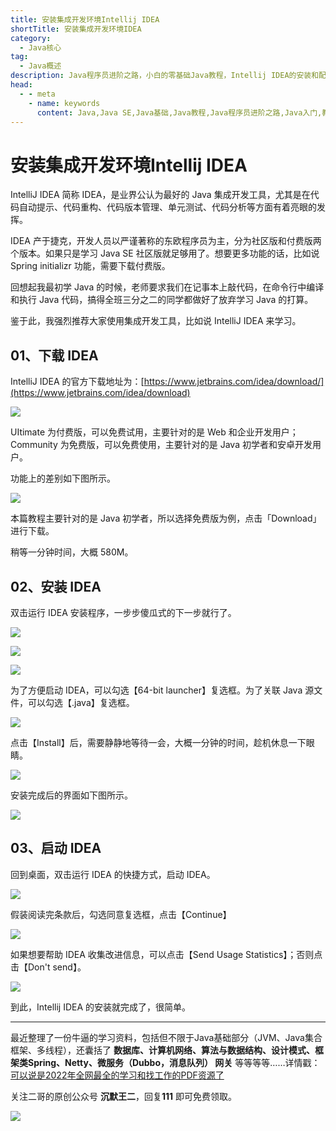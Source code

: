 ```yaml
---
title: 安装集成开发环境Intellij IDEA
shortTitle: 安装集成开发环境IDEA
category:
  - Java核心
tag:
  - Java概述
description: Java程序员进阶之路，小白的零基础Java教程，Intellij IDEA的安装和配置
head:
  - - meta
    - name: keywords
      content: Java,Java SE,Java基础,Java教程,Java程序员进阶之路,Java入门,教程,Intellij IDEA安装,IDEA安装,idea,Intellij IDEA
---
```


# 安装集成开发环境Intellij IDEA

IntelliJ IDEA 简称 IDEA，是业界公认为最好的 Java 集成开发工具，尤其是在代码自动提示、代码重构、代码版本管理、单元测试、代码分析等方面有着亮眼的发挥。

IDEA 产于捷克，开发人员以严谨著称的东欧程序员为主，分为社区版和付费版两个版本。如果只是学习 Java SE 社区版就足够用了。想要更多功能的话，比如说 Spring initializr 功能，需要下载付费版。

回想起我最初学 Java 的时候，老师要求我们在记事本上敲代码，在命令行中编译和执行 Java 代码，搞得全班三分之二的同学都做好了放弃学习 Java 的打算。

鉴于此，我强烈推荐大家使用集成开发工具，比如说 IntelliJ IDEA 来学习。

## 01、下载 IDEA

IntelliJ IDEA 的官方下载地址为：[https://www.jetbrains.com/idea/download/](https://www.jetbrains.com/idea/download)

![](http://cdn.tobebetterjavaer.com/tobebetterjavaer/images/overview/IDEA-install-config-d7ac2335-4c65-442c-931e-994e00db4235.png)


UItimate 为付费版，可以免费试用，主要针对的是 Web 和企业开发用户；Community 为免费版，可以免费使用，主要针对的是 Java 初学者和安卓开发用户。

功能上的差别如下图所示。

![](http://cdn.tobebetterjavaer.com/tobebetterjavaer/images/overview/IDEA-install-config-43e0ec45-acee-4c18-b0ff-ac7f4fc054f9.png)

本篇教程主要针对的是 Java 初学者，所以选择免费版为例，点击「Download」进行下载。

稍等一分钟时间，大概 580M。

## 02、安装 IDEA

双击运行 IDEA 安装程序，一步步傻瓜式的下一步就行了。

![](http://cdn.tobebetterjavaer.com/tobebetterjavaer/images/overview/IDEA-install-config-8d0b11b3-99da-45c5-b9c3-a5d4e26077b5.png)


![](http://cdn.tobebetterjavaer.com/tobebetterjavaer/images/overview/IDEA-install-config-3747b308-9b27-4068-9c47-46bc7098f8d4.png)


![](http://cdn.tobebetterjavaer.com/tobebetterjavaer/images/overview/IDEA-install-config-5765a40b-e3c1-4021-b1de-73ae27774008.png)

为了方便启动 IDEA，可以勾选【64-bit launcher】复选框。为了关联 Java 源文件，可以勾选【.java】复选框。

![](http://cdn.tobebetterjavaer.com/tobebetterjavaer/images/overview/IDEA-install-config-15b6f6f4-308d-41d8-869a-4eb625f65eb0.png)

点击【Install】后，需要静静地等待一会，大概一分钟的时间，趁机休息一下眼睛。

![](http://cdn.tobebetterjavaer.com/tobebetterjavaer/images/overview/IDEA-install-config-2a80c17a-dbb6-4411-b88b-5bf1398db411.png)

安装完成后的界面如下图所示。

![](http://cdn.tobebetterjavaer.com/tobebetterjavaer/images/overview/IDEA-install-config-2afe2860-e3ef-4370-a0a5-f0075487f159.png)

## 03、启动 IDEA

回到桌面，双击运行 IDEA 的快捷方式，启动 IDEA。

![](http://cdn.tobebetterjavaer.com/tobebetterjavaer/images/overview/IDEA-install-config-937da9b9-56e3-4970-ab50-e24f4b3549da.png)

假装阅读完条款后，勾选同意复选框，点击【Continue】

![](http://cdn.tobebetterjavaer.com/tobebetterjavaer/images/overview/IDEA-install-config-0426d0d2-26eb-4376-bcaa-cede00fc2622.png)

如果想要帮助 IDEA 收集改进信息，可以点击【Send Usage Statistics】；否则点击【Don't send】。

![](http://cdn.tobebetterjavaer.com/tobebetterjavaer/images/overview/IDEA-install-config-b880a884-dbf5-4ce8-b0c1-345d60c72eff.png)


到此，Intellij IDEA 的安装就完成了，很简单。

-----

最近整理了一份牛逼的学习资料，包括但不限于Java基础部分（JVM、Java集合框架、多线程），还囊括了 **数据库、计算机网络、算法与数据结构、设计模式、框架类Spring、Netty、微服务（Dubbo，消息队列） 网关** 等等等等……详情戳：[可以说是2022年全网最全的学习和找工作的PDF资源了](https://tobebetterjavaer.com/pdf/programmer-111.html)

关注二哥的原创公众号 **沉默王二**，回复**111** 即可免费领取。

![](http://cdn.tobebetterjavaer.com/tobebetterjavaer/images/xingbiaogongzhonghao.png)

